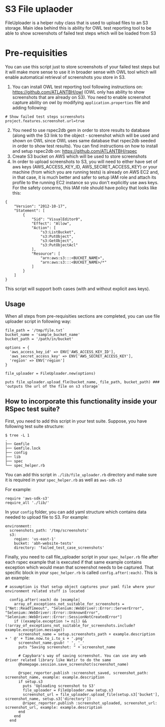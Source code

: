 # S3 File uplaoder

FileUploader is a helper ruby class that is used to upload files to an S3 storage.
Main idea behind this is ability for OWL test reporting tool to be able to show screenshots of failed test steps which will be loaded from S3

# Pre-requisities
You can use this script just to store screenshots of your failed test steps but it will make more sense to use it in broader sense with OWL tool which will enable automatical retrieval of screenshots you store in S3.
1. You can install OWL test reporting tool following instructions on: https://github.com/ATLANTBH/owl (OWL only has ability to show screenshots that are already on S3). You need to enable screenshot capture ability on owl by modifying `application.properties` file and adding following:
```
# Show failed test steps screenshots
project.features.screenshot.url=true
```
2. You need to use rspec2db gem in order to store results to database (along with the S3 link to the object - screenshot which will be used and shown on OWL since OWL uses same database that rspec2db seeded in order to show test results). You can find instructions on how to install and setup rspec2db on: https://github.com/ATLANTBH/rspec
3. Create S3 bucket on AWS which will be used to store screenshots 
4. In order to upload screenshots to S3, you will need to either have set of aws keys (AWS_ACCESS_KEY_ID, AWS_SECRET_ACCESS_KEY) or your machine (from which you are running tests) is already on AWS EC2 and, in that case, it is much better and safer to setup IAM role and attach its profile to the running EC2 instance so you don't explicitly use aws keys. For the safety concerns, this IAM role should have policy that looks like this:
```
{
    "Version": "2012-10-17",
    "Statement": [
        {
            "Sid": "VisualEditor0",
            "Effect": "Allow",
            "Action": [
                "s3:ListBucket",
                "s3:PutObject",
                "s3:GetObject",
                "s3:PutObjectAcl"
            ],
            "Resource": [
                "arn:aws:s3:::<BUCKET_NAME>",
                "arn:aws:s3:::<BUCKET_NAME>/*"
            ]
        }
    ]
}
```
This script will support both cases (with and without explicit aws keys).

## Usage 
When all steps from pre-requisities sections are completed, you can use file uploader script in following way:
```
file_path = '/tmp/file.txt`
bucket_name = 'sample_bucket_name'
bucket_path = '/path/in/bucket'

options = {
  'aws_access_key_id' => ENV['AWS_ACCESS_KEY_ID'],
  'aws_secret_access_key' => ENV['AWS_SECRET_ACCESS_KEY'],
  'region' => ENV['region']
}

file_uploader = FileUploader.new(options)

puts file_uploader.upload_fle(bucket_name, file_path, bucket_path) ### 'outputs the url of the file on s3 storage`
```

## How to incorporate this functionality inside your RSpec test suite?
First, you need to add this script in your test suite. Suppose, you have following test suite structure:

```
$ tree -L 1
.
├── Gemfile
├── Gemfile.lock
├── config
├── lib
├── spec
└── spec_helper.rb
```

You can add this script in `./lib/file_uploader.rb` directory and make sure it is required in your `spec_helper.rb` as well as `aws-sdk-s3`

For example:
```
require 'aws-sdk-s3'
require_all './lib/'
```

In your `config` folder, you can add yaml structure which contains data needed to upload file to S3. For example:
```
environment:
  screenshots_path: '/tmp/screenshots'
  s3:
    region: 'us-east-1'
    bucket: 'abh-website-tests'
    directory: 'failed_test_case_screenshots'
```

Finally, you need to call file_uploader script in your `spec_helper.rb` file after each rspec example that is executed if that same example contains exception which would mean that screenshot needs to be captured. That specific block in your `spec_helper.rb` is called `config.after(:each)`. This is an example:
```
# assumption is that setup object captures your yaml file where your environment related stuff is located

  config.after(:each) do |example|
    array_of_exceptions_not_suitable_for_screenshots = ["Net::ReadTimeout", "Selenium::WebDriver::Error::ServerError", "Selenium::WebDriver::Error::UnknownError", "Selenium::WebDriver::Error::SessionNotCreatedError"]
    if ((example.exception != nil) && (!array_of_exceptions_not_suitable_for_screenshots.include? example.exception.message))
      screenshot_name = setup.screenshots_path + example.description  + ' @' + Time.now.to_i.to_s + '.png'
      screenshot_name.gsub! ' ', '_'
      puts "Saving screenshot: " + screenshot_name

      # Capybara's way of saving screenshot. You can use any web driver related library like Watir to do the same
      @homepage.session.save_screenshot(screenshot_name)

      @rspec_reporter.publish :screenshot_saved, screenshot_path: screenshot_name, example: example.description
      if setup.s3
        puts 'Uploading screenshot to S3'
        file_uploader = FileUploader.new setup.s3
        screenshot_url = file_uploader.upload_file(setup.s3['bucket'], screenshot_name, setup.s3['directory'])
        @rspec_reporter.publish :screenshot_uploaded, screenshot_url: screenshot_url, example: example.description
      end
    end
  end
```
